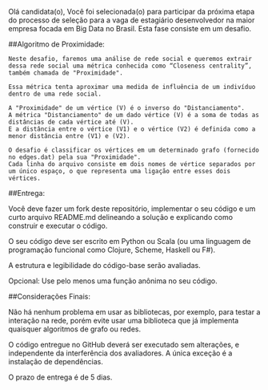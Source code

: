 Olá candidata(o),
Você foi selecionada(o) para participar da próxima etapa do processo de seleção para a vaga de estagiário desenvolvedor na maior empresa focada em Big Data no Brasil. Esta fase consiste em um desafio.

##Algoritmo de Proximidade:
```
Neste desafio, faremos uma análise de rede social e queremos extrair dessa rede social uma métrica conhecida como “Closeness centrality”, também chamada de "Proximidade".

Essa métrica tenta aproximar uma medida de influência de um indivíduo dentro de uma rede social.

A "Proximidade" de um vértice (V) é o inverso do "Distanciamento".
A métrica "Distanciamento" de um dado vértice (V) é a soma de todas as distâncias de cada vértice até (V).
E a distância entre o vértice (V1) e o vértice (V2) é definida como a menor distância entre (V1) e (V2).

O desafio é classificar os vértices em um determinado grafo (fornecido no edges.dat) pela sua "Proximidade".
Cada linha do arquivo consiste em dois nomes de vértice separados por um único espaço, o que representa uma ligação entre esses dois vértices.
```

##Entrega:

Você deve fazer um fork deste repositório, implementar o seu código e um curto arquivo README.md delineando a solução e explicando como construir e executar o código.

O seu código deve ser escrito em Python ou Scala (ou uma linguagem de programação funcional como Clojure, Scheme, Haskell ou F#).

A estrutura e legibilidade do código-base serão avaliadas.

Opcional: Use pelo menos uma função anônima no seu código.


##Considerações Finais:

Não há nenhum problema em usar as bibliotecas, por exemplo, para testar a interação na rede, porém evite usar uma biblioteca que já implementa quaisquer algoritmos de grafo ou redes.

O código entregue no GitHub deverá ser executado sem alterações, e independente da interferência dos avaliadores. A única exceção é a instalação de dependências.

O prazo de entrega é de 5 dias.
